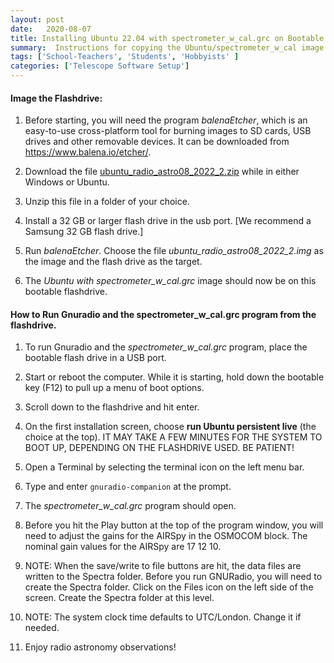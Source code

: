 ```yaml
---
layout: post
date:   2020-08-07
title: Installing Ubuntu 22.04 with spectrometer_w_cal.grc on Bootable Flashdrive
summary:  Instructions for copying the Ubuntu/spectrometer_w_cal image on a bootable flashdrive
tags: ['School-Teachers', 'Students', 'Hobbyists' ]
categories: ['Telescope Software Setup'] 
---
```


#### Image the Flashdrive:

1. Before starting, you will need the program *balenaEtcher*, which is an easy-to-use cross-platform tool for burning images to SD cards, USB drives and other removable devices. It can be downloaded from https://www.balena.io/etcher/.

2. Download the file [ubuntu_radio_astro08_2022_2.zip](https://drive.google.com/file/d/1qAk6Z-XyFaoyRFH1mHWrmuKy9UBirV1s/view?usp=sharing) while in either Windows or Ubuntu.

3. Unzip this file in a folder of your choice.

4. Install a 32 GB or larger flash drive in the usb port. [We recommend a Samsung 32 GB flash drive.]

5. Run *balenaEtcher*. Choose the file *ubuntu_radio_astro08_2022_2.img* as the image and the flash drive as the target.


6. The *Ubuntu with spectrometer_w_cal.grc* image should now be on this bootable flashdrive.

#### How to Run Gnuradio and the spectrometer_w_cal.grc program from the flashdrive. 

1. To run Gnuradio and the *spectrometer_w_cal.grc* program, place the bootable flash drive in a USB port. 

2. Start or reboot the computer. While it is starting, hold down the bootable key (F12) to pull up a menu of boot options.

3. Scroll down to the flashdrive and hit enter.

4. On the first installation screen, choose **run Ubuntu persistent live** (the choice at the top). IT MAY TAKE A FEW MINUTES FOR THE SYSTEM TO BOOT UP, DEPENDING ON THE FLASHDRIVE USED. BE PATIENT!

5. Open a Terminal by selecting the terminal icon on the left menu bar. 

6. Type and enter `gnuradio-companion` at the prompt. 

7. The *spectrometer_w_cal.grc* program should open. 

8. Before you hit the Play button at the top of the program window, you will need to adjust the gains for the AIRSpy in the OSMOCOM block. The nominal gain values for the AIRSpy are 17 12 10. 

9. NOTE: When the save/write to file buttons are hit, the data files are written to the Spectra folder. Before you run GNURadio, you will need to create the Spectra folder. Click on the Files icon on the left side of the screen. Create the Spectra folder at this level.

10. NOTE: The system clock time defaults to UTC/London. Change it if needed.

11. Enjoy radio astronomy observations!
